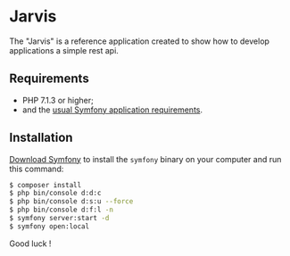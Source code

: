 Jarvis
========================
The "Jarvis" is a reference application created to show how
to develop applications a simple rest api.

Requirements
------------
  * PHP 7.1.3 or higher;
  * and the [usual Symfony application requirements][1].

Installation
------------

[Download Symfony][2] to install the `symfony` binary on your computer and run
this command:

```bash
$ composer install
$ php bin/console d:d:c
$ php bin/console d:s:u --force
$ php bin/console d:f:l -n
$ symfony server:start -d
$ symfony open:local
```

[1]: https://symfony.com/doc/current/reference/requirements.html
[2]: https://symfony.com/download


Good luck !
